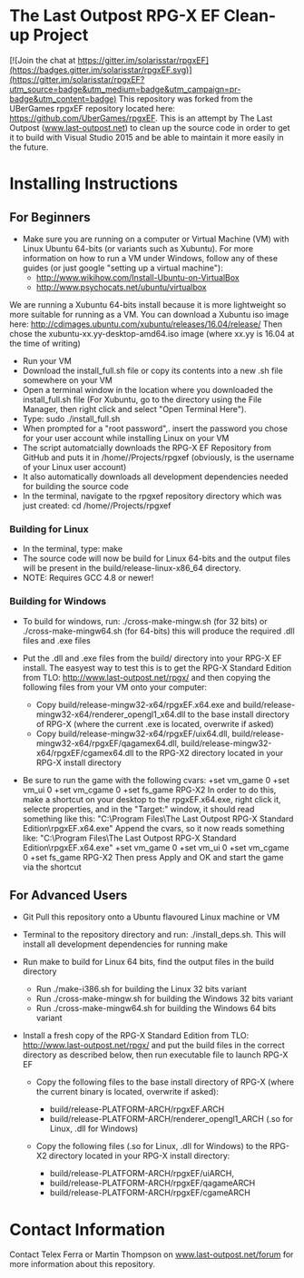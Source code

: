 # The Last Outpost RPG-X EF Clean-up Project

[![Join the chat at https://gitter.im/solarisstar/rpgxEF](https://badges.gitter.im/solarisstar/rpgxEF.svg)](https://gitter.im/solarisstar/rpgxEF?utm_source=badge&utm_medium=badge&utm_campaign=pr-badge&utm_content=badge)
This repository was forked from the UBerGames rpgxEF repository located here: https://github.com/UberGames/rpgxEF.
This is an attempt by The Last Outpost (www.last-outpost.net) to clean up the source code in order to get it to 
build with Visual Studio 2015 and be able to maintain it more easily in the future.

# Installing Instructions

## For Beginners
* Make sure you are running on a computer or Virtual Machine (VM) with Linux Ubuntu 64-bits (or variants such as Xubuntu).
For more information on how to run a VM under Windows, follow any of these guides (or just google "setting up a virtual machine"): 
  * http://www.wikihow.com/Install-Ubuntu-on-VirtualBox
  * http://www.psychocats.net/ubuntu/virtualbox

We are running a Xubuntu 64-bits install because it is more lightweight so more suitable for running as a VM. You can download a Xubuntu iso image here:
http://cdimages.ubuntu.com/xubuntu/releases/16.04/release/
Then chose the xubuntu-xx.yy-desktop-amd64.iso image (where xx.yy is 16.04 at the time of writing)

* Run your VM
* Download the install_full.sh file or copy its contents into a new .sh file somewhere on your VM
* Open a terminal window in the location where you downloaded the install_full.sh file (For Xubuntu, go to the directory using the File Manager, then right click and select "Open Terminal Here").
* Type: sudo ./install_full.sh
* When prompted for a "root password",. insert the password you chose for your user account while installing Linux on your VM
* The script automatcially downloads the RPG-X EF Repository from GitHub and puts it in /home/<yourusername>/Projects/rpgxef (obviously, <yourusername> is the username of your Linux user account)
* It also automatically downloads all development dependencies needed for building the source code
* In the terminal, navigate to the rpgxef repository directory which was just created: cd /home/<yourusername>/Projects/rpgxef

### Building for Linux
* In the terminal, type: make
* The source code will now be build for Linux 64-bits and the output files will be present in the build/release-linux-x86_64 directory.
* NOTE: Requires GCC 4.8 or newer!

### Building for Windows
* To build for windows, run: ./cross-make-mingw.sh (for 32 bits) or ./cross-make-mingw64.sh (for 64-bits) this will produce the required .dll files and .exe files
* Put the .dll and .exe files from the build/ directory into your RPG-X EF install. The easyest way to test this is to get the RPG-X Standard Edition from TLO: http://www.last-outpost.net/rpgx/
and then copying the following files from your VM onto your computer:
  * Copy build/release-mingw32-x64/rpgxEF.x64.exe and build/release-mingw32-x64/renderer_opengl1_x64.dll to the base install directory of RPG-X (where the current .exe is located, overwrite if asked) 
  * Copy build/release-mingw32-x64/rpgxEF/uix64.dll, build/release-mingw32-x64/rpgxEF/qagamex64.dll, build/release-mingw32-x64/rpgxEF/cgamex64.dll to the RPG-X2 directory located in your RPG-X install directory

* Be sure to run the game with the following cvars: +set vm_game 0 +set vm_ui 0 +set vm_cgame 0 +set fs_game RPG-X2
  In order to do this, make a shortcut on your desktop to the rpgxEF.x64.exe, right click it, selecte properties, and in the "Target:" window, it should read something like this: 
  "C:\Program Files\The Last Outpost RPG-X Standard Edition\rpgxEF.x64.exe"
  Append the cvars, so it now reads something like:
  "C:\Program Files\The Last Outpost RPG-X Standard Edition\rpgxEF.x64.exe" +set vm_game 0 +set vm_ui 0 +set vm_cgame 0 +set fs_game RPG-X2
  Then press Apply and OK and start the game via the shortcut

## For Advanced Users
* Git Pull this repository onto a Ubuntu flavoured Linux machine or VM
* Terminal to the repository directory and run: ./install_deps.sh. This will install all development dependencies for running make
* Run make to build for Linux 64 bits, find the output files in the build directory
  * Run ./make-i386.sh for building the Linux 32 bits variant
  * Run ./cross-make-mingw.sh for building the Windows 32 bits variant
  * Run ./cross-make-mingw64.sh for building the Windows 64 bits variant
* Install a fresh copy of the RPG-X Standard Edition from TLO: http://www.last-outpost.net/rpgx/ and put the build files in the correct directory as described below, then run executable file to launch RPG-X EF

  * Copy the following files to the base install directory of RPG-X (where the current binary is located, overwrite if asked): 
    * build/release-PLATFORM-ARCH/rpgxEF.ARCH
    * build/release-PLATFORM-ARCH/renderer_opengl1_ARCH (.so for Linux, .dll for Windows)

  * Copy the following files (.so for Linux, .dll for Windows) to the RPG-X2 directory located in your RPG-X install directory:
    * build/release-PLATFORM-ARCH/rpgxEF/uiARCH, 
    * build/release-PLATFORM-ARCH/rpgxEF/qagameARCH
    * build/release-PLATFORM-ARCH/rpgxEF/cgameARCH

# Contact Information
Contact Telex Ferra or Martin Thompson on www.last-outpost.net/forum for more information about this repository.
